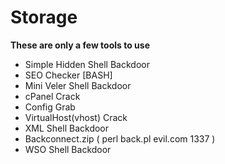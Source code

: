 # Storage
<b> These are only a few tools to use </b>

* Simple Hidden Shell Backdoor
* SEO Checker [BASH]
* Mini Veler Shell Backdoor
* cPanel Crack
* Config Grab
* VirtualHost(vhost) Crack
* XML Shell Backdoor
* Backconnect.zip ( perl back.pl evil.com 1337 )
* WSO Shell Backdoor
